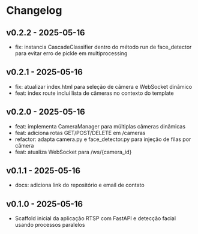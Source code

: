# Changelog

## v0.2.2 - 2025-05-16

- fix: instancia CascadeClassifier dentro do método run de face_detector para evitar erro de pickle em multiprocessing

## v0.2.1 - 2025-05-16

- fix: atualizar index.html para seleção de câmera e WebSocket dinâmico
- feat: index route inclui lista de câmeras no contexto do template

## v0.2.0 - 2025-05-16

- feat: implementa CameraManager para múltiplas câmeras dinâmicas
- feat: adiciona rotas GET/POST/DELETE em /cameras
- refactor: adapta camera.py e face_detector.py para injeção de filas por câmera
- feat: atualiza WebSocket para /ws/{camera_id}

## v0.1.1 - 2025-05-16

- docs: adiciona link do repositório e email de contato

## v0.1.0 - 2025-05-16

- Scaffold inicial da aplicação RTSP com FastAPI e detecção facial usando processos paralelos 